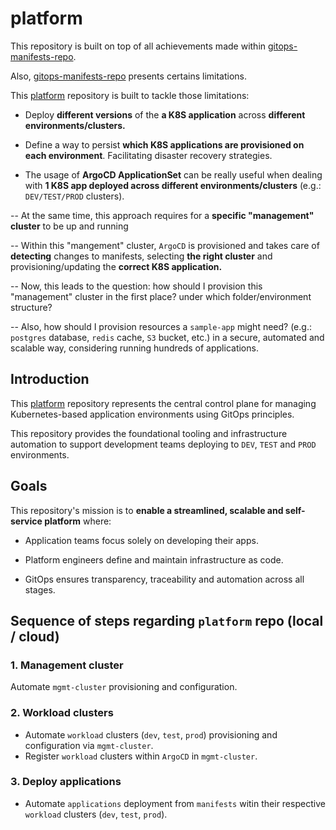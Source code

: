# platform

This repository is built on top of all achievements made within [gitops-manifests-repo](https://github.com/juanroldan1989/gitops-manifests-repo).

Also, [gitops-manifests-repo](https://github.com/juanroldan1989/gitops-manifests-repo) presents certains limitations.

This [platform](https://github.com/juanroldan1989/platform) repository is built to tackle those limitations:

- Deploy **different versions** of the **a K8S application** across **different environments/clusters.**

- Define a way to persist **which K8S applications are provisioned on each environment**. Facilitating disaster recovery strategies.

- The usage of **ArgoCD ApplicationSet** can be really useful when dealing with **1 K8S app deployed across different environments/clusters** (e.g.: `DEV/TEST/PROD` clusters).

-- At the same time, this approach requires for a **specific "management" cluster** to be up and running

-- Within this "mangement" cluster, `ArgoCD` is provisioned and takes care of **detecting** changes to manifests, selecting **the right cluster** and provisioning/updating the **correct K8S application.**

-- Now, this leads to the question: how should I provision this "management" cluster in the first place? under which folder/environment structure?

-- Also, how should I provision resources a `sample-app` might need? (e.g.: `postgres` database, `redis` cache, `S3` bucket, etc.) in a secure, automated and scalable way, considering running hundreds of applications.

## Introduction

This [platform](https://github.com/juanroldan1989/platform) repository represents the central control plane for managing Kubernetes-based application environments using GitOps principles.

This repository provides the foundational tooling and infrastructure automation to support development teams deploying to `DEV`, `TEST` and `PROD` environments.

## Goals

This repository's mission is to **enable a streamlined, scalable and self-service platform** where:

- Application teams focus solely on developing their apps.

- Platform engineers define and maintain infrastructure as code.

- GitOps ensures transparency, traceability and automation across all stages.

## Sequence of steps regarding `platform` repo (local / cloud)

### 1. Management cluster

Automate `mgmt-cluster` provisioning and configuration.

### 2. Workload clusters

- Automate `workload` clusters (`dev`, `test`, `prod`) provisioning and configuration via `mgmt-cluster`.
- Register `workload` clusters within `ArgoCD` in `mgmt-cluster`.

### 3. Deploy applications

- Automate `applications` deployment from `manifests` witin their respective `workload` clusters (`dev`, `test`, `prod`).
